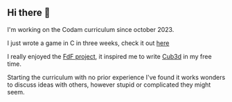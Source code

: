 ## Hi there 👋

I'm working on the Codam curriculum since october 2023.

I just wrote a game in C in three weeks, check it out <a href="https://github.com/SimonvH03/Cub3d.git">here</a>

I really enjoyed the <a href="https://github.com/SimonvH03/fdf.git">FdF project</a>, it inspired me to write <a href="https://github.com/SimonvH03/Cub3d.git">Cub3d</a> in my free time.

Starting the curriculum with no prior experience I've found it works wonders to discuss ideas with others, however stupid or complicated they might seem.
<!--
**SimonvH03/SimonvH03** is a ✨ _special_ ✨ repository because its `README.md` (this file) appears on your GitHub profile.

Here are some ideas to get you started:

- 🔭 I’m currently working on ...
- 🌱 I’m currently learning ...
- 👯 I’m looking to collaborate on ...
- 🤔 I’m looking for help with ...
- 💬 Ask me about ...
- 📫 How to reach me: ...
- 😄 Pronouns: ...
- ⚡ Fun fact: ...
-->
